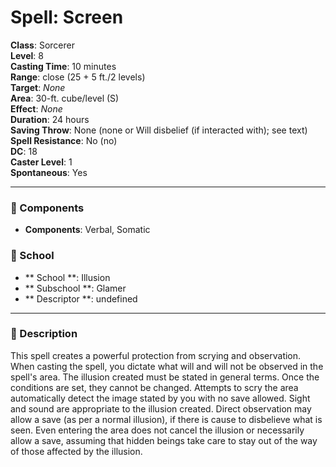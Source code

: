 
# Spell: Screen
**Class**: Sorcerer  
**Level**: 8  
**Casting Time**: 10 minutes  
**Range**: close (25 + 5 ft./2 levels)  
**Target**: _None_  
**Area**: 30-ft. cube/level (S)  
**Effect**: _None_  
**Duration**: 24 hours  
**Saving Throw**: None (none or Will disbelief (if interacted with); see text)  
**Spell Resistance**: No (no)  
**DC**: 18  
**Caster Level**: 1  
**Spontaneous**: Yes

---

### 🔮 Components
- **Components**: Verbal, Somatic

### 🏫 School
- ** School **: Illusion
- ** Subschool **: Glamer
- ** Descriptor **: undefined
---

### 📜 Description
This spell creates a powerful protection from scrying and observation. When casting the spell, you dictate what will and will not be observed in the spell's area. The illusion created must be stated in general terms. Once the conditions are set, they cannot be changed. Attempts to scry the area automatically detect the image stated by you with no save allowed. Sight and sound are appropriate to the illusion created. Direct observation may allow a save (as per a normal illusion), if there is cause to disbelieve what is seen. Even entering the area does not cancel the illusion or necessarily allow a save, assuming that hidden beings take care to stay out of the way of those affected by the illusion.

